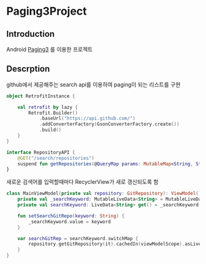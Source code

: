 Paging3Project
========================

## Introduction
Android [Paging3][1] 를 이용한 프로젝트

## Descrption
github에서 제공해주는 search api를 이용하여 paging이 되는 리스트를 구현

```kotlin
object RetrofitInstance {

    val retrofit by lazy {
        Retrofit.Builder()
            .baseUrl("https://api.github.com/")
            .addConverterFactory(GsonConverterFactory.create())
            .build()
    }
}
```
```kotlin
interface RepositoryAPI {
    @GET("/search/repositories")
    suspend fun getRepositories(@QueryMap params: MutableMap<String, String?>): RepositoryResponse?
}
```

새로운 검색어를 입력할때마다 RecyclerView가 새로 갱신되도록 함
```kotlin
class MainViewModel(private val repository: GitRepository): ViewModel() {
    private val _searchKeyword: MutableLiveData<String> = MutableLiveData("")
    private val searchKeyword: LiveData<String> get() = _searchKeyword

    fun setSearchGitRepo(keyword: String) {
        _searchKeyword.value = keyword
    }

    var searchGitRep = searchKeyword.switchMap {
        repository.getGitRepository(it).cachedIn(viewModelScope).asLiveData()
    }
}
```

[1]: https://developer.android.com/topic/libraries/architecture/paging/data?hl=ko
